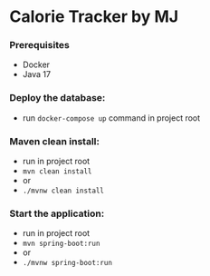 # Calorie Tracker by MJ

### Prerequisites
* Docker
* Java 17

### Deploy the database:
* run ```docker-compose up``` command in project root

### Maven clean install:
* run in project root
* ```mvn clean install```
* or
* ```./mvnw clean install```

### Start the application:
* run in project root
* ```mvn spring-boot:run```
* or
* ```./mvnw spring-boot:run```
